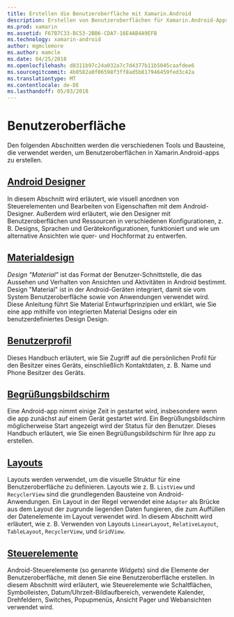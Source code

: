 ```yaml
---
title: Erstellen die Benutzeroberfläche mit Xamarin.Android
description: Erstellen von Benutzeroberflächen für Xamarin.Android-Apps
ms.prod: xamarin
ms.assetid: F67B7C33-BC53-2BB6-CDA7-16E4AB4A9EFB
ms.technology: xamarin-android
author: mgmclemore
ms.author: mamcle
ms.date: 04/25/2018
ms.openlocfilehash: d8311b97c24a032a7c7d4377b11b5045caafdee6
ms.sourcegitcommit: 4b0582a0f06598f3ff8ad5b817946459fed3c42a
ms.translationtype: MT
ms.contentlocale: de-DE
ms.lasthandoff: 05/03/2018
---
```

# <a name="user-interface"></a>Benutzeroberfläche

Den folgenden Abschnitten werden die verschiedenen Tools und Bausteine, die verwendet werden, um Benutzeroberflächen in Xamarin.Android-apps zu erstellen.

## <a name="android-designerandroiduser-interfaceandroid-designerindexmd"></a>[Android Designer](~/android/user-interface/android-designer/index.md)

In diesem Abschnitt wird erläutert, wie visuell anordnen von Steuerelementen und Bearbeiten von Eigenschaften mit dem Android-Designer. Außerdem wird erläutert, wie den Designer mit Benutzeroberflächen und Ressourcen in verschiedenen Konfigurationen, z. B. Designs, Sprachen und Gerätekonfigurationen, funktioniert und wie um alternative Ansichten wie quer- und Hochformat zu entwerfen.

## <a name="material-themeandroiduser-interfacematerial-thememd"></a>[Materialdesign](~/android/user-interface/material-theme.md)

*Design "Material"* ist das Format der Benutzer-Schnittstelle, die das Aussehen und Verhalten von Ansichten und Aktivitäten in Android bestimmt. Design "Material" ist in der Android-Geräten integriert, damit sie vom System Benutzeroberfläche sowie von Anwendungen verwendet wird. Diese Anleitung führt Sie Material Entwurfsprinzipien und erklärt, wie Sie eine app mithilfe von integrierten Material Designs oder ein benutzerdefiniertes Design Design.

## <a name="user-profileandroiduser-interfaceuser-profilemd"></a>[Benutzerprofil](~/android/user-interface/user-profile.md)

Dieses Handbuch erläutert, wie Sie Zugriff auf die persönlichen Profil für den Besitzer eines Geräts, einschließlich Kontaktdaten, z. B. Name und Phone Besitzer des Geräts.

## <a name="splash-screenandroiduser-interfacesplash-screenmd"></a>[Begrüßungsbildschirm](~/android/user-interface/splash-screen.md)

Eine Android-app nimmt einige Zeit in gestartet wird, insbesondere wenn die app zunächst auf einem Gerät gestartet wird. Ein Begrüßungsbildschirm möglicherweise Start angezeigt wird der Status für den Benutzer. Dieses Handbuch erläutert, wie Sie einen Begrüßungsbildschirm für Ihre app zu erstellen.

## <a name="layoutsandroiduser-interfacelayoutsindexmd"></a>[Layouts](~/android/user-interface/layouts/index.md)

Layouts werden verwendet, um die visuelle Struktur für eine Benutzeroberfläche zu definieren.
Layouts wie z. B. `ListView` und `RecyclerView` sind die grundlegenden Bausteine von Android-Anwendungen. Ein Layout in der Regel verwendet eine `Adapter` als Brücke aus dem Layout der zugrunde liegenden Daten fungieren, die zum Auffüllen der Datenelemente im Layout verwendet wird. In diesem Abschnitt wird erläutert, wie z. B. Verwenden von Layouts `LinearLayout`, `RelativeLayout`, `TableLayout`, `RecyclerView`, und `GridView`.

## <a name="controlsandroiduser-interfacecontrolsindexmd"></a>[Steuerelemente](~/android/user-interface/controls/index.md)

Android-Steuerelemente (so genannte *Widgets*) sind die Elemente der Benutzeroberfläche, mit denen Sie eine Benutzeroberfläche erstellen. In diesem Abschnitt wird erläutert, wie Steuerelemente wie Schaltflächen, Symbolleisten, Datum/Uhrzeit-Bildlaufbereich, verwendete Kalender, Drehfeldern, Switches, Popupmenüs, Ansicht Pager und Webansichten verwendet wird.

